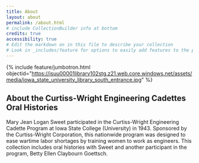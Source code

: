 ```yaml
---
title: About
layout: about
permalink: /about.html
# include CollectionBuilder info at bottom
credits: true
accessibility: true
# Edit the markdown on in this file to describe your collection
# Look in _includes/feature for options to easily add features to the page
---
```


{% include feature/jumbotron.html objectid="https://isuu00001library102stg.z21.web.core.windows.net/assets/media/iowa_state_university_library_south_entrance.jpg" %} 

## About the Curtiss-Wright Engineering Cadettes Oral Histories

Mary Jean Logan Sweet participated in the Curtiss-Wright Engineering Cadette Program at Iowa State College (University) in 1943. Sponsored by the Curtiss-Wright Corporation, this nationwide program was designed to ease wartime labor shortages by training women to work as engineers. This collection includes oral histories with Sweet and another participant in the program, Betty Ellen Claybourn Goettsch.
